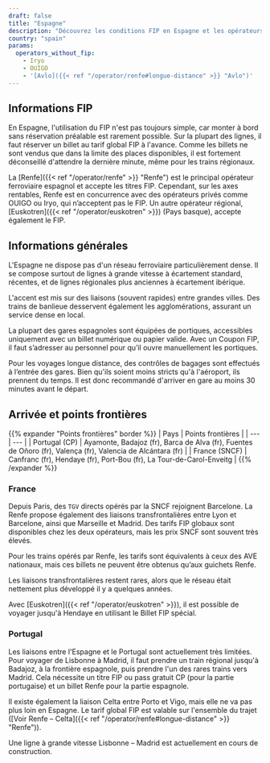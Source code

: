 ```yaml
---
draft: false
title: "Espagne"
description: "Découvrez les conditions FIP en Espagne et les opérateurs proposant des réductions."
country: "spain"
params:
  operators_without_fip:
    - Iryo
    - OUIGO
    - '[Avlo]({{< ref "/operator/renfe#longue-distance" >}} "Avlo")'
---
```


## Informations FIP

En Espagne, l'utilisation du FIP n'est pas toujours simple, car monter à bord sans réservation préalable est rarement possible. Sur la plupart des lignes, il faut réserver un billet au tarif global FIP à l'avance. Comme les billets ne sont vendus que dans la limite des places disponibles, il est fortement déconseillé d'attendre la dernière minute, même pour les trains régionaux.

La [Renfe]({{< ref "/operator/renfe" >}} "Renfe") est le principal opérateur ferroviaire espagnol et accepte les titres FIP. Cependant, sur les axes rentables, Renfe est en concurrence avec des opérateurs privés comme OUIGO ou Iryo, qui n’acceptent pas le FIP. Un autre opérateur régional, [Euskotren]({{< ref "/operator/euskotren" >}}) (Pays basque), accepte également le FIP.

## Informations générales

L'Espagne ne dispose pas d'un réseau ferroviaire particulièrement dense. Il se compose surtout de lignes à grande vitesse à écartement standard, récentes, et de lignes régionales plus anciennes à écartement ibérique.

L'accent est mis sur des liaisons (souvent rapides) entre grandes villes. Des trains de banlieue desservent également les agglomérations, assurant un service dense en local.

La plupart des gares espagnoles sont équipées de portiques, accessibles uniquement avec un billet numérique ou papier valide. Avec un Coupon FIP, il faut s’adresser au personnel pour qu’il ouvre manuellement les portiques.

Pour les voyages longue distance, des contrôles de bagages sont effectués à l’entrée des gares. Bien qu'ils soient moins stricts qu'à l'aéroport, ils prennent du temps. Il est donc recommandé d'arriver en gare au moins 30 minutes avant le départ.

## Arrivée et points frontières

{{% expander "Points frontières" border %}}
| Pays | Points frontières |
| --- | --- |
| Portugal (CP) | Ayamonte, Badajoz (fr), Barca de Alva (fr), Fuentes de Oñoro (fr), Valença (fr), Valencia de Alcántara (fr) |
| France (SNCF) | Canfranc (fr), Hendaye (fr), Port-Bou (fr), La Tour-de-Carol-Enveitg |
{{% /expander %}}

### France

Depuis Paris, des `TGV` directs opérés par la SNCF rejoignent Barcelone. La Renfe propose également des liaisons transfrontalières entre Lyon et Barcelone, ainsi que Marseille et Madrid. Des tarifs FIP globaux sont disponibles chez les deux opérateurs, mais les prix SNCF sont souvent très élevés.

Pour les trains opérés par Renfe, les tarifs sont équivalents à ceux des AVE nationaux, mais ces billets ne peuvent être obtenus qu’aux guichets Renfe.

Les liaisons transfrontalières restent rares, alors que le réseau était nettement plus développé il y a quelques années.

Avec [Euskotren]({{< ref "/operator/euskotren" >}}), il est possible de voyager jusqu'à Hendaye en utilisant le Billet FIP spécial.

### Portugal

Les liaisons entre l'Espagne et le Portugal sont actuellement très limitées. Pour voyager de Lisbonne à Madrid, il faut prendre un train régional jusqu'à Badajoz, à la frontière espagnole, puis prendre l'un des rares trains vers Madrid. Cela nécessite un titre FIP ou pass gratuit CP (pour la partie portugaise) et un billet Renfe pour la partie espagnole.

Il existe également la liaison Celta entre Porto et Vigo, mais elle ne va pas plus loin en Espagne. Le tarif global FIP est valable sur l'ensemble du trajet ([Voir Renfe – Celta]({{< ref "/operator/renfe#longue-distance" >}} "Renfe")).

Une ligne à grande vitesse Lisbonne – Madrid est actuellement en cours de construction.
